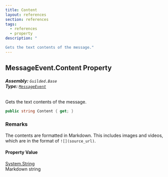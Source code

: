 ```yaml
---
title: Content
layout: references
section: references
tags:
  - references
  - property
description: "

Gets the text contents of the message."
---
```


## MessageEvent.Content Property
###### **Assembly:** `Guilded.Base`<br/>**Type:** [`MessageEvent`](MessageEvent.md 'Guilded.Base.Events.MessageEvent')

Gets the text contents of the message.

```csharp
public string Content { get; }
```

### Remarks
  
The contents are formatted in Markdown. This includes images and videos, which are in the format of `![](source_url)`.

#### Property Value
[System.String](https://docs.microsoft.com/en-us/dotnet/api/System.String 'System.String')  
Markdown string